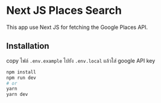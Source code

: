 # Next JS Places Search

This app use Next JS for fetching the Google Places API.

## Installation

copy ไฟล์ `.env.example` ไปยัง `.env.local` แล้วใส่ google API key

```bash
npm install
npm run dev
# or
yarn
yarn dev
```
